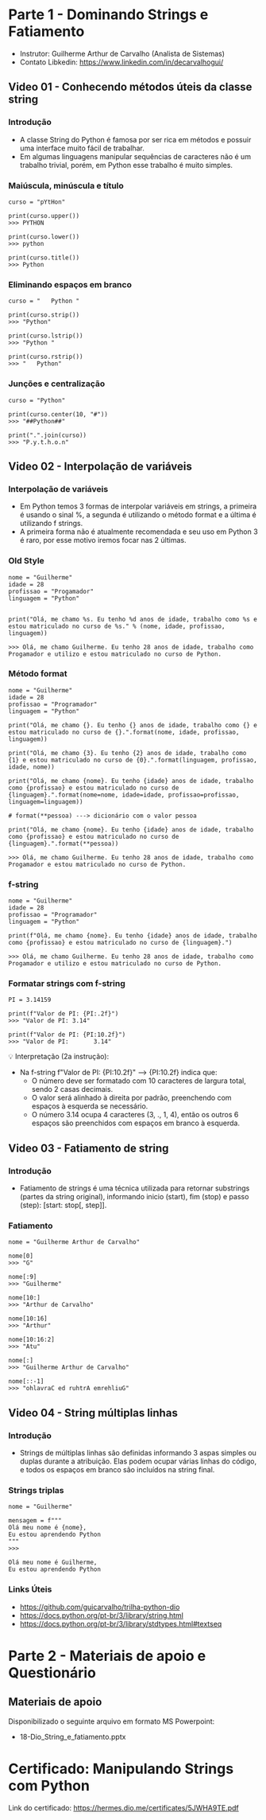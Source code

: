 # Parte 1 - Dominando Strings e Fatiamento

- Instrutor: Guilherme Arthur de Carvalho (Analista de Sistemas)
- Contato Libkedin: https://www.linkedin.com/in/decarvalhogui/

## Video 01 - Conhecendo métodos úteis da classe string

### Introdução

- A classe String do Python é famosa por ser rica em métodos e possuir uma interface muito fácil de trabalhar.
- Em algumas linguagens manipular sequências de caracteres não é um trabalho trivial, porém, em Python esse trabalho é muito simples.

### Maiúscula, minúscula e título

```
curso = "pYtHon"

print(curso.upper())
>>> PYTHON

print(curso.lower())
>>> python

print(curso.title())
>>> Python
```

### Eliminando espaços em branco

```
curso = "   Python "

print(curso.strip())
>>> "Python"

print(curso.lstrip())
>>> "Python "

print(curso.rstrip())
>>> "   Python"
```

### Junções e centralização

```
curso = "Python"

print(curso.center(10, "#"))
>>> "##Python##"

print(".".join(curso))
>>> "P.y.t.h.o.n"
```

## Video 02 - Interpolação de variáveis

### Interpolação de variáveis

- Em Python temos 3 formas de interpolar variáveis em strings, a primeira é usando o sinal %, a segunda é utilizando o método format e a última é utilizando f strings.
- A primeira forma não é atualmente recomendada e seu uso em Python 3 é raro, por esse motivo iremos focar nas 2 últimas.

### Old Style

```
nome = "Guilherme"
idade = 28
profissao = "Progamador"
linguagem = "Python"


print("Olá, me chamo %s. Eu tenho %d anos de idade, trabalho como %s e estou matriculado no curso de %s." % (nome, idade, profissao, linguagem))

>>> Olá, me chamo Guilherme. Eu tenho 28 anos de idade, trabalho como Progamador e utilizo e estou matriculado no curso de Python.
```

### Método format

```
nome = "Guilherme"
idade = 28
profissao = "Programador"
linguagem = "Python"

print("Olá, me chamo {}. Eu tenho {} anos de idade, trabalho como {} e estou matriculado no curso de {}.".format(nome, idade, profissao, linguagem))

print("Olá, me chamo {3}. Eu tenho {2} anos de idade, trabalho como {1} e estou matriculado no curso de {0}.".format(linguagem, profissao, idade, nome))

print("Olá, me chamo {nome}. Eu tenho {idade} anos de idade, trabalho como {profissao} e estou matriculado no curso de {linguagem}.".format(nome=nome, idade=idade, profissao=profissao, linguagem=linguagem))

# format(**pessoa) ---> dicionário com o valor pessoa

print("Olá, me chamo {nome}. Eu tenho {idade} anos de idade, trabalho como {profissao} e estou matriculado no curso de {linguagem}.".format(**pessoa)) 

>>> Olá, me chamo Guilherme. Eu tenho 28 anos de idade, trabalho como Progamador e estou matriculado no curso de Python.
```

### f-string

```
nome = "Guilherme"
idade = 28
profissao = "Programador"
linguagem = "Python"

print(f"Olá, me chamo {nome}. Eu tenho {idade} anos de idade, trabalho como {profissao} e estou matriculado no curso de {linguagem}.")

>>> Olá, me chamo Guilherme. Eu tenho 28 anos de idade, trabalho como Progamador e utilizo e estou matriculado no curso de Python.
```

### Formatar strings com f-string

```
PI = 3.14159

print(f"Valor de PI: {PI:.2f}")
>>> "Valor de PI: 3.14"

print(f"Valor de PI: {PI:10.2f}")
>>> "Valor de PI:       3.14"
```

💡 Interpretação (2a instrução):
- Na f-string f"Valor de PI: {PI:10.2f}" --> {PI:10.2f} indica que:
    - O número deve ser formatado com 10 caracteres de largura total, sendo 2 casas decimais.
    - O valor será alinhado à direita por padrão, preenchendo com espaços à esquerda se necessário.
    - O número 3.14 ocupa 4 caracteres (3, ., 1, 4), então os outros 6 espaços são preenchidos com espaços em branco à esquerda.

## Video 03 - Fatiamento de string

### Introdução

- Fatiamento de strings é uma técnica utilizada para retornar substrings (partes da string original), informando inicio (start), fim (stop) e passo (step): [start: stop[, step]].

### Fatiamento

```
nome = "Guilherme Arthur de Carvalho"

nome[0]
>>> "G"

nome[:9]
>>> "Guilherme"

nome[10:]
>>> "Arthur de Carvalho"

nome[10:16]
>>> "Arthur"

nome[10:16:2]
>>> "Atu"

nome[:]
>>> "Guilherme Arthur de Carvalho"

nome[::-1]
>>> "ohlavraC ed ruhtrA emrehliuG"
```

## Video 04 - String múltiplas linhas

### Introdução

- Strings de múltiplas linhas são definidas informando 3 aspas simples ou duplas durante a atribuição. Elas podem ocupar várias linhas do código, e todos os espaços em branco são incluídos na string final. 

### Strings triplas

```
nome = "Guilherme"

mensagem = f"""
Olá meu nome é {nome},
Eu estou aprendendo Python
"""
>>> 

Olá meu nome é Guilherme,
Eu estou aprendendo Python
```

### Links Úteis

- https://github.com/guicarvalho/trilha-python-dio
- https://docs.python.org/pt-br/3/library/string.html
- https://docs.python.org/pt-br/3/library/stdtypes.html#textseq

# Parte 2 - Materiais de apoio e Questionário

## Materiais de apoio

Disponibilizado o seguinte arquivo em formato MS Powerpoint:

- 18-Dio_String_e_fatiamento.pptx

# Certificado: Manipulando Strings com Python

Link do certificado: https://hermes.dio.me/certificates/5JWHA9TE.pdf

